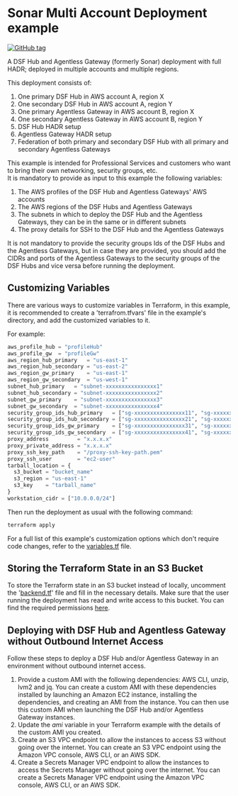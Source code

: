 # Sonar Multi Account Deployment example
[![GitHub tag](https://img.shields.io/github/v/tag/imperva/dsfkit.svg)](https://github.com/imperva/dsfkit/tags)

A DSF Hub and Agentless Gateway (formerly Sonar) deployment with full HADR; deployed in multiple accounts and multiple regions.

This deployment consists of:

1. One primary DSF Hub in AWS account A, region X
2. One secondary DSF Hub in AWS account A, region Y
3. One primary Agentless Gateway in AWS account B, region X
4. One secondary Agentless Gateway in AWS account B, region Y
5. DSF Hub HADR setup
6. Agentless Gateway HADR setup
7. Federation of both primary and secondary DSF Hub with all primary and secondary Agentless Gateways

This example is intended for Professional Services and customers who want to bring their own networking, security groups, etc.</br>
It is mandatory to provide as input to this example the following variables:
1. The AWS profiles of the DSF Hub and Agentless Gateways' AWS accounts
2. The AWS regions of the DSF Hubs and Agentless Gateways
3. The subnets in which to deploy the DSF Hub and the Agentless Gateways, they can be in the same or in different subnets
4. The proxy details for SSH to the DSF Hub and the Agentless Gateways

It is not mandatory to provide the security groups Ids of the DSF Hubs and the Agentless Gateways, but in case they are provided, you should add the CIDRs and ports of the Agentless Gateways to the security groups of the DSF Hubs and vice versa before running the deployment.<br/>

## Customizing Variables

There are various ways to customize variables in Terraform, in this example, it is recommended to create a 'terrafrom.tfvars' 
file in the example's directory, and add the customized variables to it.

For example:

  ```tf
  aws_profile_hub = "profileHub"
  aws_profile_gw  = "profileGw"
  aws_region_hub_primary   = "us-east-1"
  aws_region_hub_secondary = "us-east-2"
  aws_region_gw_primary    = "us-east-1"
  aws_region_gw_secondary  = "us-west-1"
  subnet_hub_primary   = "subnet-xxxxxxxxxxxxxxxx1"
  subnet_hub_secondary = "subnet-xxxxxxxxxxxxxxxx2"
  subnet_gw_primary    = "subnet-xxxxxxxxxxxxxxxx3"
  subnet_gw_secondary  = "subnet-xxxxxxxxxxxxxxxx4"
  security_group_ids_hub_primary   = ["sg-xxxxxxxxxxxxxxxx11", "sg-xxxxxxxxxxxxxxxx12"]
  security_group_ids_hub_secondary = ["sg-xxxxxxxxxxxxxxxx21", "sg-xxxxxxxxxxxxxxxx22"]
  security_group_ids_gw_primary    = ["sg-xxxxxxxxxxxxxxxx31", "sg-xxxxxxxxxxxxxxxx32"]
  security_group_ids_gw_secondary  = ["sg-xxxxxxxxxxxxxxxx41", "sg-xxxxxxxxxxxxxxxx42"]
  proxy_address         = "x.x.x.x"
  proxy_private_address = "x.x.x.x"
  proxy_ssh_key_path    = "/proxy-ssh-key-path.pem"
  proxy_ssh_user        = "ec2-user"
  tarball_location = {
    s3_bucket = "bucket_name"
    s3_region = "us-east-1"
    s3_key    = "tarball_name"
  }
  workstation_cidr = ["10.0.0.0/24"]
  ```

Then run the deployment as usual with the following command:
  ```bash
  terraform apply
   ```
For a full list of this example's customization options which don't require code changes, refer to the [variables.tf](./variables.tf) file.

## Storing the Terraform State in an S3 Bucket

To store the Terraform state in an S3 bucket instead of locally, uncomment the '[backend.tf](./backend.tf)' file and fill in the necessary details.
Make sure that the user running the deployment has read and write access to this bucket. You can find the required permissions [here](https://developer.hashicorp.com/terraform/language/settings/backends/s3#s3-bucket-permissions).

## Deploying with DSF Hub and Agentless Gateway without Outbound Internet Access

Follow these steps to deploy a DSF Hub and/or Agentless Gateway in an environment without outbound internet access.
1. Provide a custom AMI with the following dependencies: AWS CLI, unzip, lvm2 and jq.
   You can create a custom AMI with these dependencies installed by launching an Amazon EC2 instance, installing the dependencies, and creating an AMI from the instance.
   You can then use this custom AMI when launching the DSF Hub and/or Agentless Gateway instances.
2. Update the _ami_ variable in your Terraform example with the details of the custom AMI you created.
3. Create an S3 VPC endpoint to allow the instances to access S3 without going over the internet. You can create an S3 VPC endpoint using the Amazon VPC console, AWS CLI, or an AWS SDK.
4. Create a Secrets Manager VPC endpoint to allow the instances to access the Secrets Manager without going over the internet. You can create a Secrets Manager VPC endpoint using the Amazon VPC console, AWS CLI, or an AWS SDK.
